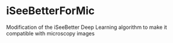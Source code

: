# iSeeBetterForMic
Modification of the iSeeBetter Deep Learning algorithm to make it compatible with microscopy images

